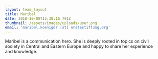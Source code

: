 ```yaml
---
layout: team_layout
title: Maribel
date: 2018-10-08T15:30:16.791Z
thumbnail: /assets/images/uploads/user.png
email: 'maribel.koeniger [at] erstestiftung.org'
---
```

Maribel is a communication hero. She is deeply rooted in topics on civil society in Central and Eastern Europe and happy to share her experience and knowledge.


















